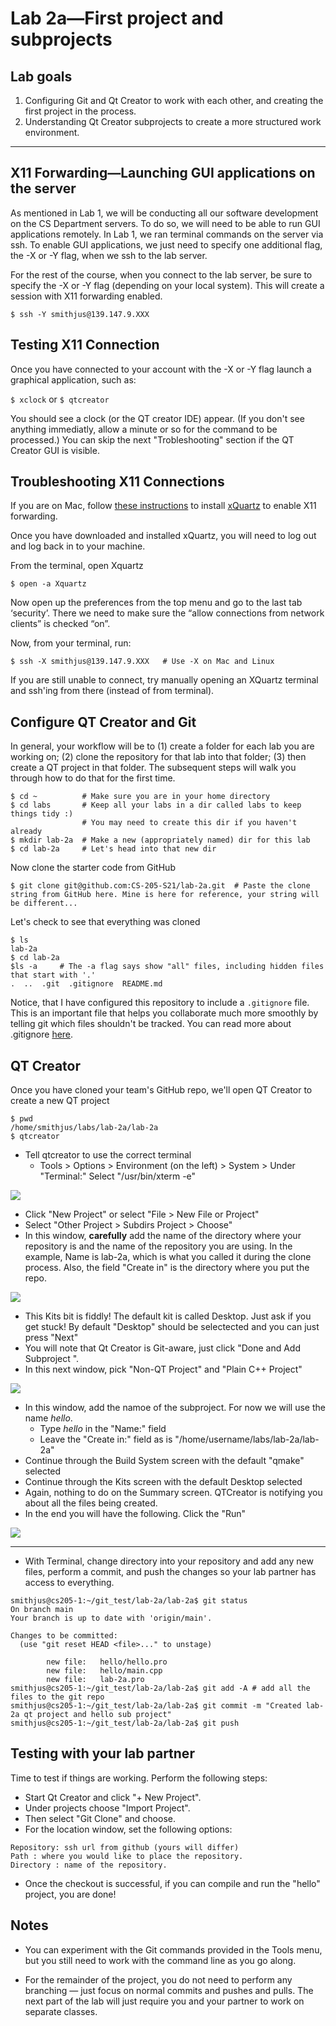 # Lab 2a—First project and subprojects

## Lab goals
1. Configuring Git and Qt Creator to work with each other, and creating the first project in the process.
2. Understanding Qt Creator subprojects to create a more structured work environment.

--------------------------------

## X11 Forwarding—Launching GUI applications on the server

As mentioned in Lab 1, we will be conducting all our software development on the CS Department servers. To do so, we will need to be able to run GUI applications remotely. In Lab 1, we ran terminal commands on the server via ssh. To enable GUI applications, we just need to specify one additional flag, the -X or -Y flag, when we ssh to the lab server.

For the rest of the course, when you connect to the lab server, be sure to specify the -X or -Y flag (depending on your local system). This will create a session with X11 forwarding enabled.

```
$ ssh -Y smithjus@139.147.9.XXX
```


## Testing X11 Connection
Once you have connected to your account with the -X or -Y flag launch a graphical application, such as:

```$ xclock```
or
```$ qtcreator```

You should see a clock (or the QT creator IDE) appear. (If you don't see anything immediatly, allow a minute or so for the command to be processed.) You can skip the next "Trobleshooting" section if the QT Creator GUI is visible.

## Troubleshooting X11 Connections

If you are on Mac, follow [these instructions](https://content.byui.edu/file/cddfb9c0-a825-4cfe-9858-28d5b4c218fe/1/Course/Setup-XQuartz.html) to install [xQuartz](https://www.xquartz.org) to enable X11 forwarding. 

Once you have downloaded and installed xQuartz, you will need to log out and log back in to your machine.

From the terminal, open Xquartz

```
$ open -a Xquartz
```

Now open up the preferences from the top menu and go to the last tab ‘security’. There we need to make sure the “allow connections from network clients” is checked “on”.

Now, from your terminal, run:

```
$ ssh -X smithjus@139.147.9.XXX   # Use -X on Mac and Linux
```

If you are still unable to connect, try manually opening an XQuartz terminal and ssh'ing from there (instead of from terminal).



## Configure QT Creator and Git
In general, your workflow will be to (1) create a folder for each lab you are working on; (2) clone the repository for that lab into that folder; (3) then create a QT project in that folder. The subsequent steps will walk you through how to do that for the first time.

```
$ cd ~          # Make sure you are in your home directory
$ cd labs       # Keep all your labs in a dir called labs to keep things tidy :)
                # You may need to create this dir if you haven't already
$ mkdir lab-2a  # Make a new (appropriately named) dir for this lab
$ cd lab-2a     # Let's head into that new dir
```

Now clone the starter code from GitHub

```
$ git clone git@github.com:CS-205-S21/lab-2a.git  # Paste the clone string from GitHub here. Mine is here for reference, your string will be different...
```

Let's check to see that everything was cloned
```
$ ls
lab-2a
$ cd lab-2a
$ls -a     # The -a flag says show "all" files, including hidden files that start with '.'
.  ..  .git  .gitignore  README.md
```

Notice, that I have configured this repository to include a ```.gitignore``` file. This is an important file that helps you collaborate much more smoothly by telling git which files shouldn't be tracked. You can read more about .gitignore [here](https://docs.github.com/en/github/using-git/ignoring-files).

## QT Creator
Once you have cloned your team's GitHub repo, we'll open QT Creator to create a new QT project


```
$ pwd
/home/smithjus/labs/lab-2a/lab-2a
$ qtcreator
```

  - Tell qtcreator to use the correct terminal
    - Tools > Options > Environment (on the left) > System > Under "Terminal:" Select "/usr/bin/xterm -e"

![](figs/terminal.png)

  - Click "New Project" or select "File > New File or Project"
  - Select "Other Project > Subdirs Project > Choose"
  - In this window, **carefully** add the name of the directory where your repository is and the name of the repository you are using. In the example, Name is lab-2a, which is what you called it during the clone process. Also, the field "Create in" is the directory where you put the repo.

![](figs/newProj.png)

  - This Kits bit is fiddly! The default kit is called Desktop. Just ask if you get stuck! By default "Desktop" should be selectected and you can just press "Next"
  - You will note that Qt Creator is Git-aware, just click "Done and Add Subproject ".
  - In this next window, pick "Non-QT Project" and "Plain C++ Project"

![](figs/new_cpp.png)

  - In this window, add the namoe of the subproject. For now we will use the name _hello_. 
    - Type _hello_ in the "Name:" field
    - Leave the "Create in:"  field as is "/home/username/labs/lab-2a/lab-2a"
  - Continue through the Build System screen with the default "qmake" selected
  - Continue through the Kits screen with the default Desktop selected
  - Again, nothing to do on the Summary screen. QTCreator is notifying you about all the files being created. 
  - In the end you will have the following. Click the "Run"
  
  ![](figs/final.png)


--------------


- With Terminal, change directory into your repository and add any new files, perform a commit, and push the changes so your lab partner has access to everything.

```
smithjus@cs205-1:~/git_test/lab-2a/lab-2a$ git status
On branch main
Your branch is up to date with 'origin/main'.

Changes to be committed:
  (use "git reset HEAD <file>..." to unstage)

        new file:   hello/hello.pro
        new file:   hello/main.cpp
        new file:   lab-2a.pro
smithjus@cs205-1:~/git_test/lab-2a/lab-2a$ git add -A # add all the files to the git repo
smithjus@cs205-1:~/git_test/lab-2a/lab-2a$ git commit -m "Created lab-2a qt project and hello sub project"
smithjus@cs205-1:~/git_test/lab-2a/lab-2a$ git push
```

## Testing with your lab partner
Time to test if things are working. Perform the following steps:
  - Start Qt Creator and click "+ New Project".
  - Under projects choose "Import Project".
  - Then select "Git Clone" and choose.
  - For the location window, set the following options:

```
Repository: ssh url from github (yours will differ)
Path : where you would like to place the repository.
Directory : name of the repository.
```

- Once the checkout is successful, if you can compile and run the "hello" project, you are done!

## Notes
- You can experiment with the Git commands provided in the Tools menu, but you still need to work with the command line as you go along.

- For the remainder of the project, you do not need to perform any branching — just focus on normal commits and pushes and pulls. The next part of the lab will just require you and your partner to work on separate classes.

